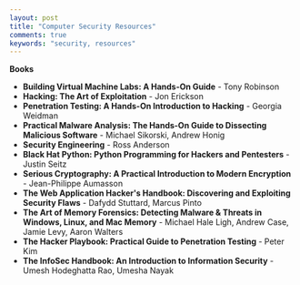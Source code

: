 ```yaml
---
layout: post
title: "Computer Security Resources"
comments: true
keywords: "security, resources"
---
```


__Books__

- __Building Virtual Machine Labs: A Hands-On Guide__ - Tony Robinson
- __Hacking: The Art of Exploitation__ - Jon Erickson
- __Penetration Testing: A Hands-On Introduction to Hacking__ - Georgia Weidman
- __Practical Malware Analysis: The Hands-On Guide to Dissecting Malicious Software__ - Michael Sikorski, Andrew Honig
- __Security Engineering__ - Ross Anderson
- __Black Hat Python: Python Programming for Hackers and Pentesters__ - Justin Seitz
- __Serious Cryptography: A Practical Introduction to Modern Encryption__ - Jean-Philippe Aumasson
- __The Web Application Hacker's Handbook: Discovering and Exploiting Security Flaws__ - Dafydd Stuttard, Marcus Pinto
- __The Art of Memory Forensics: Detecting Malware & Threats in Windows, Linux, and Mac Memory__ - Michael Hale Ligh, Andrew Case, Jamie Levy, Aaron Walters
- __The Hacker Playbook: Practical Guide to Penetration Testing__ - Peter Kim
- __The InfoSec Handbook: An Introduction to Information Security__ - Umesh Hodeghatta Rao, Umesha Nayak
